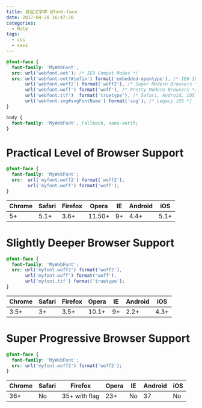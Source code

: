 ```yaml
---
title: 自定义字体 @font-face
date: 2017-04-28 16:47:20
categories:
  - Note
tags:
  - css
  - sass
---
```


```css
@font-face {
  font-family: 'MyWebFont';
  src: url('webfont.eot'); /* IE9 Compat Modes */
  src: url('webfont.eot?#iefix') format('embedded-opentype'), /* IE6-IE8 */
       url('webfont.woff2') format('woff2'), /* Super Modern Browsers */
       url('webfont.woff') format('woff'), /* Pretty Modern Browsers */
       url('webfont.ttf')  format('truetype'), /* Safari, Android, iOS */
       url('webfont.svg#svgFontName') format('svg'); /* Legacy iOS */
}

body {
  font-family: 'MyWebFont', Fallback, sans-serif;
}
```

<!--more-->

# Practical Level of Browser Support

```css
@font-face {
  font-family: 'MyWebFont';
  src:  url('myfont.woff2') format('woff2'),
        url('myfont.woff') format('woff');
}
```

| Chrome | Safari | Firefox | Opera | IE | Android | iOS
| --- | --- | --- | --- | --- | --- | ---
| 5+ | 5.1+ | 3.6+ | 11.50+ | 9+ | 4.4+ | 5.1+

# Slightly Deeper Browser Support

```css 
@font-face {
  font-family: 'MyWebFont';
  src: url('myfont.woff2') format('woff2'),
       url('myfont.woff') format('woff'),
       url('myfont.ttf') format('truetype');
}
```

| Chrome | Safari | Firefox | Opera | IE | Android | iOS
| --- | --- | --- | --- | --- | --- | ---
| 3.5+ | 3+ | 3.5+ | 10.1+ | 9+ | 2.2+ | 4.3+

# Super Progressive Browser Support

```css
@font-face {
  font-family: 'MyWebFont';
  src: url('myfont.woff2') format('woff2');
}
```

| Chrome | Safari | Firefox | Opera | IE | Android | iOS
| --- | --- | --- | --- | --- | --- | ---
| 36+ | No | 35+ with flag | 23+ | No | 37 | No




